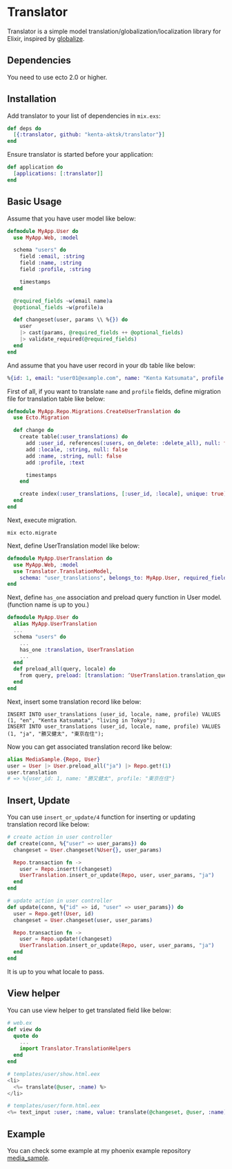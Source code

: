 # Translator

Translator is a simple model translation/globalization/localization library for Elixir, inspired by [globalize](https://github.com/globalize/globalize).

## Dependencies

You need to use ecto 2.0 or higher.

## Installation

Add translator to your list of dependencies in `mix.exs`:

```elixir
def deps do
  [{:translator, github: "kenta-aktsk/translator"}]
end
```

Ensure translator is started before your application:

```elixir
def application do
  [applications: [:translator]]
end
```

## Basic Usage

Assume that you have user model like below:

```elixir
defmodule MyApp.User do
  use MyApp.Web, :model

  schema "users" do
    field :email, :string
    field :name, :string
    field :profile, :string

    timestamps
  end

  @required_fields ~w(email name)a
  @optional_fields ~w(profile)a

  def changeset(user, params \\ %{}) do
    user
    |> cast(params, @required_fields ++ @optional_fields)
    |> validate_required(@required_fields)
  end
end
```

And assume that you have user record in your db table like below:

```elixir
%{id: 1, email: "user01@example.com", name: "Kenta Katsumata", profile: "living in Tokyo"}
```

First of all, if you want to translate `name` and `profile` fields, define migration file for translation table like below:

```elixir
defmodule MyApp.Repo.Migrations.CreateUserTranslation do
  use Ecto.Migration

  def change do
    create table(:user_translations) do
      add :user_id, references(:users, on_delete: :delete_all), null: false
      add :locale, :string, null: false
      add :name, :string, null: false
      add :profile, :text

      timestamps
    end

    create index(:user_translations, [:user_id, :locale], unique: true)
  end
end
```

Next, execute migration.

```
mix ecto.migrate
```

Next, define UserTranslation model like below:

```elixir
defmodule MyApp.UserTranslation do
  use MyApp.Web, :model
  use Translator.TranslationModel,
    schema: "user_translations", belongs_to: MyApp.User, required_fields: [:name], optional_fields: [:profile]
end
```

Next, define `has_one` association and preload query function in User model. (function name is up to you.)

```elixir
defmodule MyApp.User do
  alias MyApp.UserTranslation
  ...
  schema "users" do
    ...
    has_one :translation, UserTranslation
    ...
  end
  def preload_all(query, locale) do
    from query, preload: [translation: ^UserTranslation.translation_query(locale)]
  end
end
```

Next, insert some translation record like below:

```
INSERT INTO user_translations (user_id, locale, name, profile) VALUES (1, "en", "Kenta Katsumata", "living in Tokyo");
INSERT INTO user_translations (user_id, locale, name, profile) VALUES (1, "ja", "勝又健太", "東京在住");
```

Now you can get associated translation record like below:

```elixir
alias MediaSample.{Repo, User}
user = User |> User.preload_all("ja") |> Repo.get!(1)
user.translation
# => %{user_id: 1, name: "勝又健太", profile: "東京在住"}

```

## Insert, Update

You can use `insert_or_update/4` function for inserting or updating translation record like below:

```elixir
# create action in user controller 
def create(conn, %{"user" => user_params}) do
  changeset = User.changeset(%User{}, user_params)

  Repo.transaction fn ->
    user = Repo.insert!(changeset)
    UserTranslation.insert_or_update(Repo, user, user_params, "ja")
  end
end

# update action in user controller 
def update(conn, %{"id" => id, "user" => user_params}) do
  user = Repo.get!(User, id)
  changeset = User.changeset(user, user_params)

  Repo.transaction fn ->
    user = Repo.update!(changeset)
    UserTranslation.insert_or_update(Repo, user, user_params, "ja")
  end
end
```

It is up to you what locale to pass.

## View helper

You can use view helper to get translated field like below:

```elixir
# web.ex
def view do
  quote do
    ...
    import Translator.TranslationHelpers
  end
end

# templates/user/show.html.eex
<li>
  <%= translate(@user, :name) %>
</li>

# templates/user/form.html.eex
<%= text_input :user, :name, value: translate(@changeset, @user, :name), class: "form-control" %>
```

## Example

You can check some example at my phoenix example repository [media_sample](https://github.com/kenta-aktsk/media_sample).
